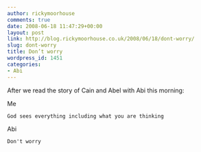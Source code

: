 ```yaml
---
author: rickymoorhouse
comments: true
date: 2008-06-18 11:47:29+00:00
layout: post
link: http://blog.rickymoorhouse.co.uk/2008/06/18/dont-worry/
slug: dont-worry
title: Don’t worry
wordpress_id: 1451
categories:
- Abi
---
```


After we read the story of Cain and Abel with Abi this morning:





Me

    God sees everything including what you are thinking

Abi

    Don't worry


